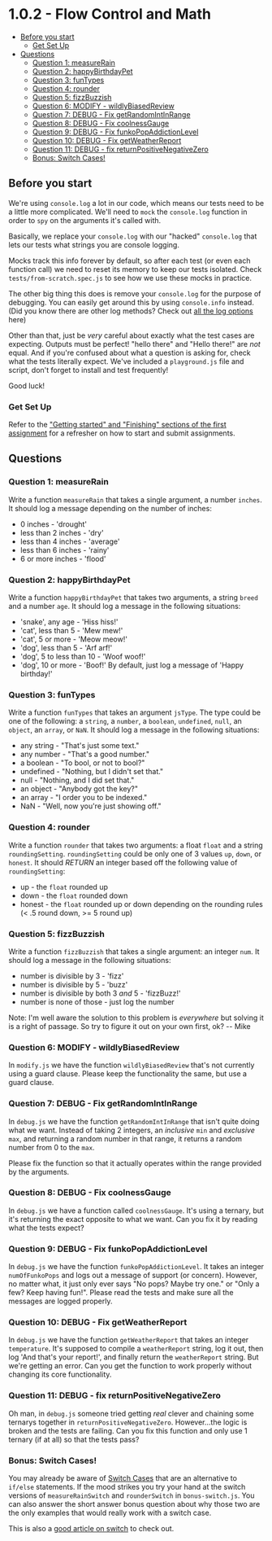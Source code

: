 # 1.0.2 - Flow Control and Math

- [Before you start](#before-you-start)
  - [Get Set Up](#get-set-up)
- [Questions](#questions)
  - [Question 1: measureRain](#question-1-measurerain)
  - [Question 2: happyBirthdayPet](#question-2-happybirthdaypet)
  - [Question 3: funTypes](#question-3-funtypes)
  - [Question 4: rounder](#question-4-rounder)
  - [Question 5: fizzBuzzish](#question-5-fizzbuzzish)
  - [Question 6: MODIFY - wildlyBiasedReview](#question-6-modify---wildlybiasedreview)
  - [Question 7: DEBUG - Fix getRandomIntInRange](#question-7-debug---fix-getrandomintinrange)
  - [Question 8: DEBUG - Fix coolnessGauge](#question-8-debug---fix-coolnessgauge)
  - [Question 9: DEBUG - Fix funkoPopAddictionLevel](#question-9-debug---fix-funkopopaddictionlevel)
  - [Question 10: DEBUG - Fix getWeatherReport](#question-10-debug---fix-getweatherreport)
  - [Question 11: DEBUG - fix returnPositiveNegativeZero](#question-11-debug---fix-returnpositivenegativezero)
  - [Bonus: Switch Cases!](#bonus-switch-cases)

## Before you start
We're using `console.log` a lot in our code, which means our tests need to be a little more complicated. We'll need to `mock` the `console.log` function in order to `spy` on the arguments it's called with. 

Basically, we replace your `console.log` with our "hacked" `console.log` that lets our tests what strings you are console logging.

Mocks track this info forever by default, so after each test (or even each function call) we need to reset its memory to keep our tests isolated. Check `tests/from-scratch.spec.js` to see how we use these mocks in practice.

The other big thing this does is remove your `console.log` for the purpose of debugging. You can easily get around this by using `console.info` instead. (Did you know there are other log methods? Check out [all the log options](https://www.syncfusion.com/blogs/post/11-console-methods-in-javascript-for-effective-debugging.aspx) here)

Other than that, just be *very* careful about exactly what the test cases are expecting. Outputs must be perfect! "hello there" and "Hello there!" are *not* equal. And if you're confused about what a question is asking for, check what the tests literally expect. We've included a `playground.js` file and script, don't forget to install and test frequently!

Good luck!

### Get Set Up

Refer to the ["Getting started" and "Finishing" sections of the first assignment](https://github.com/The-Marcy-Lab-School/tc-1-1-node?tab=readme-ov-file#getting-started) for a refresher on how to start and submit assignments.

## Questions

### Question 1: measureRain
Write a function `measureRain` that takes a single argument, a number `inches`. It should log a message depending on the number of inches:
- 0 inches - 'drought'
- less than 2 inches - 'dry'
- less than 4 inches - 'average'
- less than 6 inches - 'rainy'
- 6 or more inches  - 'flood'

### Question 2: happyBirthdayPet
Write a function `happyBirthdayPet` that takes two arguments, a string `breed` and a number `age`. It should log a message in the following situations:
- 'snake', any age - 'Hiss hiss!'
- 'cat', less than 5 - 'Mew mew!'
- 'cat', 5 or more - 'Meow meow!'
- 'dog', less than 5 - 'Arf arf!'
- 'dog', 5 to less than 10 - 'Woof woof!'
- 'dog', 10 or more - 'Boof!'
By default, just log a message of 'Happy birthday!'

### Question 3: funTypes
Write a function `funTypes` that takes an argument `jsType`. The type could be one of the following: a `string`, a `number`, a `boolean`, `undefined`, `null`, an `object`, an `array`, or `NaN`. It should log a message in the following situations:

- any string - "That's just some text."
- any number - "That's a good number."
- a boolean - "To bool, or not to bool?"
- undefined - "Nothing, but I didn't set that."
- null - "Nothing, and I did set that."
- an object - "Anybody got the key?"
- an array - "I order you to be indexed."
- NaN - "Well, now you're just showing off."

### Question 4: rounder
Write a function `rounder` that takes two arguments: a float `float` and a string `roundingSetting`. `roundingSetting` could be only one of 3 values `up`, `down`, or `honest`. It should *RETURN* an integer based off the following value of `roundingSetting`:
- up - the `float` rounded up
- down - the `float` rounded down
- honest - the `float` rounded up or down depending on the rounding rules (< .5 round down, >= 5 round up)

### Question 5: fizzBuzzish
Write a function `fizzBuzzish` that takes a single argument: an integer `num`. It should log a message in the following situations:

- number is divisible by 3 - 'fizz'
- number is divisible by 5 - 'buzz'
- number is divisible by both 3 *and* 5 - 'fizzBuzz!'
- number is none of those - just log the number

Note: I'm well aware the solution to this problem is *everywhere* but solving it is a right of passage. So try to figure it out on your own first, ok? -- Mike

### Question 6: MODIFY - wildlyBiasedReview
In `modify.js` we have the function `wildlyBiasedReview` that's not currently using a guard clause. Please keep the functionality the same, but use a guard clause.

### Question 7: DEBUG - Fix getRandomIntInRange
In `debug.js` we have the function `getRandomIntInRange` that isn't quite doing what we want. Instead of taking 2 integers, an *inclusive* `min` and *exclusive* `max`, and returning a random number in that range, it returns a random number from 0 to the `max`.

Please fix the function so that it actually operates within the range provided by the arguments.

### Question 8: DEBUG - Fix coolnessGauge
In `debug.js` we have a function called `coolnessGauge`. It's using a ternary, but it's returning the exact opposite to what we want. Can you fix it by reading what the tests expect?

### Question 9: DEBUG - Fix funkoPopAddictionLevel
In `debug.js` we have the function `funkoPopAddictionLevel`. It takes an integer `numOfFunkoPops` and logs out a message of support (or concern). However, no matter what, it just only ever says "No pops? Maybe try one." or "Only a few? Keep having fun!". Please read the tests and make sure all the messages are logged properly.

### Question 10: DEBUG - Fix getWeatherReport
In `debug.js` we have the function `getWeatherReport` that takes an integer `temperature`. It's supposed to compile a `weatherReport` string, log it out, then log 'And that's your report!', and finally return the `weatherReport` string. But we're getting an error. Can you get the function to work properly without changing its core functionality.


### Question 11: DEBUG - fix returnPositiveNegativeZero
Oh man, in `debug.js` someone tried getting *real* clever and chaining some ternarys together in `returnPositiveNegativeZero`. However...the logic is broken and the tests are failing. Can you fix this function and only use 1 ternary (if at all) so that the tests pass?

### Bonus: Switch Cases!
You may already be aware of [Switch Cases](https://www.w3schools.com/js/js_switch.asp) that are an alternative to `if/else` statements. If the mood strikes you try your hand at the switch versions of `measureRainSwitch` and `rounderSwitch` in `bonus-switch.js`. You can also answer the short answer bonus question about why those two are the only examples that would really work with a switch case.

This is also a [good article on switch](https://javascript.info/switch) to check out.

